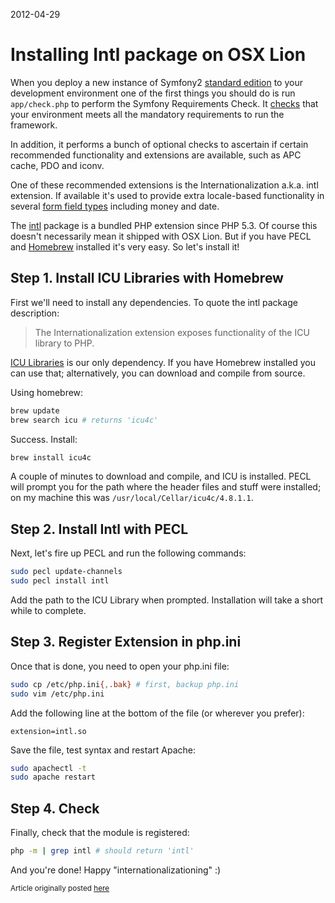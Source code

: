 2012-04-29

# Installing Intl package on OSX Lion

When you deploy a new instance of Symfony2 [standard edition](https://github.com/symfony/symfony-standard) to your development environment one of the first things you should do is run `app/check.php` to perform the Symfony Requirements Check. It [checks](https://github.com/symfony/symfony-standard/blob/3818947792043bb8559b0943a0b30d6c91961bc3/app/check.php) that your environment meets all the mandatory requirements to run the framework.

In addition, it performs a bunch of optional checks to ascertain if certain recommended functionality and extensions are available, such as APC cache, PDO and iconv.

One of these recommended extensions is the Internationalization a.k.a. intl extension. If available it's used to provide extra locale-based functionality in several [form field types](http://symfony.com/doc/current/reference/forms/types.html) including money and date.

The [intl](http://pecl.php.net/package/intl) package is a bundled PHP extension since PHP 5.3. Of course this doesn't necessarily mean it shipped with OSX Lion. But if you have PECL and [Homebrew](https://brew.sh/) installed it's very easy. So let's install it!

## Step 1. Install ICU Libraries with Homebrew

First we'll need to install any dependencies. To quote the intl package description:

> The Internationalization extension exposes functionality of the ICU library to PHP.

[ICU Libraries](http://site.icu-project.org/) is our only dependency. If you have Homebrew installed you can use that; alternatively, you can download and compile from source.

Using homebrew:

```bash
brew update
brew search icu # returns 'icu4c'
```

Success. Install:

```bash
brew install icu4c
```

A couple of minutes to download and compile, and ICU is installed. PECL will prompt you for the path where the header files and stuff were installed; on my machine this was `/usr/local/Cellar/icu4c/4.8.1.1`.

## Step 2. Install Intl with PECL

Next, let's fire up PECL and run the following commands:

```bash
sudo pecl update-channels
sudo pecl install intl
```

Add the path to the ICU Library when prompted. Installation will take a short while to complete.

## Step 3. Register Extension in php.ini

Once that is done, you need to open your php.ini file:

```bash
sudo cp /etc/php.ini{,.bak} # first, backup php.ini
sudo vim /etc/php.ini
```

Add the following line at the bottom of the file (or wherever you prefer):

```
extension=intl.so
```

Save the file, test syntax and restart Apache:

```bash
sudo apachectl -t
sudo apache restart
```

## Step 4. Check

Finally, check that the module is registered:

```bash
php -m | grep intl # should return 'intl'
```

And you're done! Happy "internationalizationing" :)

<small>Article originally posted [here](http://darraghenright.tumblr.com/post/22027208929/installing-intl-package-on-osx-lion)</small>
